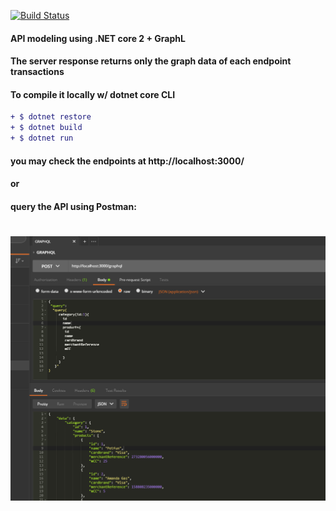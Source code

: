 [ ![Build Status](https://travis-ci.org/PierreZ/goStatic.svg?branch=master)](https://travis-ci.org) 

#### API modeling using .NET core 2 + GraphL 
#### The server response returns only the graph data of each endpoint transactions
#### 
#### To compile it locally w/ dotnet core CLI
```diff
+ $ dotnet restore
+ $ dotnet build
+ $ dotnet run 
```
#### you may check the endpoints at http://localhost:3000/
#### or 
#### query the API using Postman:
#
![Screenshot](graph.PNG)





